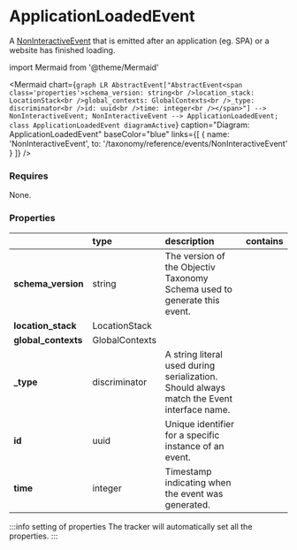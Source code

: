# ApplicationLoadedEvent

A [NonInteractiveEvent](/taxonomy/reference/events/NonInteractiveEvent.md) that is emitted after an application (eg. SPA) or a website has finished loading.

import Mermaid from '@theme/Mermaid'

<Mermaid chart={`
    graph LR
      AbstractEvent["AbstractEvent<span class='properties'>schema_version: string<br />location_stack: LocationStack<br />global_contexts: GlobalContexts<br />_type: discriminator<br />id: uuid<br />time: integer<br /></span>"] --> NonInteractiveEvent;
      NonInteractiveEvent --> ApplicationLoadedEvent;
    class ApplicationLoadedEvent diagramActive
  `}
  caption="Diagram: ApplicationLoadedEvent"
  baseColor="blue"
  links={[
    { name: 'NonInteractiveEvent', to: '/taxonomy/reference/events/NonInteractiveEvent' }
  ]}
/>

### Requires

None.

### Properties

|                     | type           | description                                                                               | contains |
|:--------------------|:---------------|:------------------------------------------------------------------------------------------|:---------|
| **schema_version**  | string         | The version of the Objectiv Taxonomy Schema used to generate this event.                  |          |
| **location_stack**  | LocationStack  |                                                                                           |          |
| **global_contexts** | GlobalContexts |                                                                                           |          |
| **_type**           | discriminator  | A string literal used during serialization. Should always match the Event interface name. |          |
| **id**              | uuid           | Unique identifier for a specific instance of an event.                                    |          |
| **time**            | integer        | Timestamp indicating when the event was generated.                                        |          |

:::info setting of properties
The tracker will automatically set all the properties.
:::
